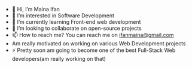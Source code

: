 - 👋 Hi, I’m Maina Ifan
- 👀 I’m interested in Software Development
- 🌱 I’m currently learning Front-end web development 
- 💞️ I’m looking to collaborate on open-source projects
- 📫 How to reach me? You can reach me on ifanmaina@gmail.com 
- Am really motivated on working on various Web Development projects
- ⚡ Pretty soon am going to become one of the best Full-Stack Web developers(am really working on that)



